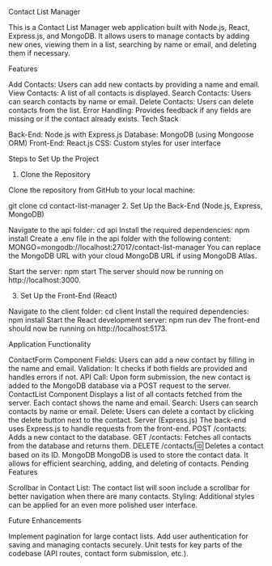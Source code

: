 
Contact List Manager

This is a Contact List Manager web application built with Node.js, React, Express.js, and MongoDB. It allows users to manage contacts by adding new ones, viewing them in a list, searching by name or email, and deleting them if necessary.

Features

Add Contacts: Users can add new contacts by providing a name and email.
View Contacts: A list of all contacts is displayed.
Search Contacts: Users can search contacts by name or email.
Delete Contacts: Users can delete contacts from the list.
Error Handling: Provides feedback if any fields are missing or if the contact already exists.
Tech Stack

Back-End: Node.js with Express.js
Database: MongoDB (using Mongoose ORM)
Front-End: React.js
CSS: Custom styles for user interface


Steps to Set Up the Project
1. Clone the Repository

Clone the repository from GitHub to your local machine:

git clone <repository-url>
cd contact-list-manager
2. Set Up the Back-End (Node.js, Express, MongoDB)

Navigate to the api folder:
cd api
Install the required dependencies:
npm install
Create a .env file in the api folder with the following content:
MONGO=mongodb://localhost:27017/contact-list-manager
You can replace the MongoDB URL with your cloud MongoDB URL if using MongoDB Atlas.

Start the server:
npm start
The server should now be running on http://localhost:3000.

3. Set Up the Front-End (React)

Navigate to the client folder:
cd client
Install the required dependencies:
npm install
Start the React development server:
npm run dev
The front-end should now be running on http://localhost:5173.

Application Functionality

ContactForm Component
Fields: Users can add a new contact by filling in the name and email.
Validation: It checks if both fields are provided and handles errors if not.
API Call: Upon form submission, the new contact is added to the MongoDB database via a POST request to the server.
ContactList Component
Displays a list of all contacts fetched from the server.
Each contact shows the name and email.
Search: Users can search contacts by name or email.
Delete: Users can delete a contact by clicking the delete button next to the contact.
Server (Express.js)
The back-end uses Express.js to handle requests from the front-end.
POST /contacts: Adds a new contact to the database.
GET /contacts: Fetches all contacts from the database and returns them.
DELETE /contacts/:id: Deletes a contact based on its ID.
MongoDB
MongoDB is used to store the contact data. It allows for efficient searching, adding, and deleting of contacts.
Pending Features

Scrollbar in Contact List: The contact list will soon include a scrollbar for better navigation when there are many contacts.
Styling: Additional styles can be applied for an even more polished user interface.


Future Enhancements

Implement pagination for large contact lists.
Add user authentication for saving and managing contacts securely.
Unit tests for key parts of the codebase (API routes, contact form submission, etc.).